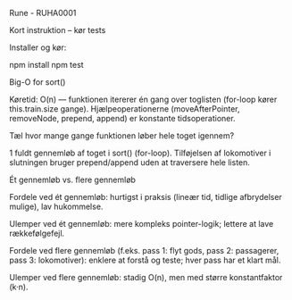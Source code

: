 Rune - RUHA0001

Kort instruktion – kør tests

Installer og kør:

npm install
npm test

Big-O for sort()

Køretid: O(n) — funktionen itererer én gang over toglisten (for-loop kører this.train.size gange). Hjælpeoperationerne (moveAfterPointer, removeNode, prepend, append) er konstante tidsoperationer. 

 

Tæl hvor mange gange funktionen løber hele toget igennem?

1 fuldt gennemløb af toget i sort() (for-loop). Tilføjelsen af lokomotiver i slutningen bruger prepend/append uden at traversere hele listen. 



Ét gennemløb vs. flere gennemløb

Fordele ved ét gennemløb: hurtigst i praksis (lineær tid, tidlige afbrydelser mulige), lav hukommelse.

Ulemper ved ét gennemløb: mere kompleks pointer-logik; lettere at lave rækkefølgefejl.

Fordele ved flere gennemløb (f.eks. pass 1: flyt gods, pass 2: passagerer, pass 3: lokomotiver): enklere at forstå og teste; hver pass har et klart mål.

Ulemper ved flere gennemløb: stadig O(n), men med større konstantfaktor (k·n).
